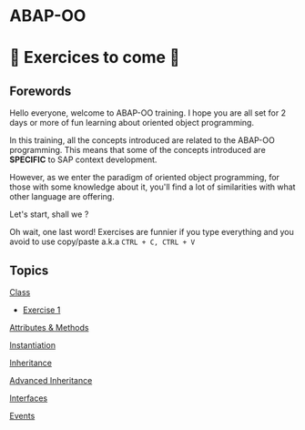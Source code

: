 # ABAP-OO

# :construction: Exercices to come :construction:

## Forewords
Hello everyone, welcome to ABAP-OO training. I hope you are all set for 2 days or more of fun learning about oriented object programming.

In this training, all the concepts introduced are related to the ABAP-OO programming. This means that some of the concepts introduced are **SPECIFIC** to SAP context development.

However, as we enter the paradigm of oriented object programming, for those with some knowledge about it, you'll find a lot of similarities with what other language are offering.

Let's start, shall we ?

Oh wait, one last word! Exercises are funnier if you type everything and you avoid to use copy/paste a.k.a ```CTRL + C, CTRL + V```

## Topics

[Class](class/class.md)
  - [Exercise 1](Exercises/ex1.md)

[Attributes & Methods](attributes_methods/attributes_methods.md)

[Instantiation](instantiation/instantiation.md)

[Inheritance](inheritance/inheritance.md)

[Advanced Inheritance](inheritance/advanced_inheritance.md)

[Interfaces](interfaces/interfaces.md)

[Events](events/events.md)
